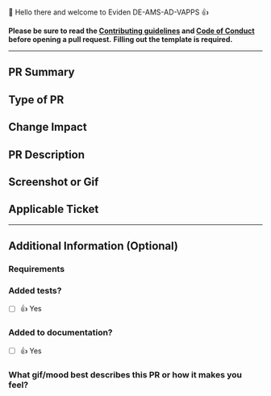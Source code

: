👋 Hello there and welcome to Eviden DE-AMS-AD-VAPPS 👍

**Please be sure to read the [Contributing guidelines](CONTRIBUTING.md) and [Code of Conduct](CODE_OF_CONDUCT.md) before opening a pull request.**
**Filling out the template is required.**

---

## PR Summary

<!-- Briefly describe the purpose of your pull request -->

## Type of PR

<!--
Select the appropriate type from the list below:
- 🍕 Feature
- 🐛 Bug Fix
- 📝 Documentation Update
- 🎨 Style
- 🧑‍💻 Code Refactor
- 🔥 Performance Improvements
- ✅ Test
- 🤖 Build
- 🔁 CI
- 📦 Chore (Release)
- ⏩ Revert
-->

## Change Impact

<!--
Indicate the impact level of your changes:
- ✔️ Low
- ⚠️ Moderate
- 🔥 High
-->

## PR Description

<!--
Provide a detailed description of your changes. Mention the problem you're addressing and the solution you're proposing.
-->

## Screenshot or Gif

<!-- If your changes are visual, add a screenshot or GIF. Delete this section if not applicable. -->

## Applicable Ticket

<!--
Link your Jira Ticket using the "Fixes #JIRA-KEY" or "Closes #JIRA-KEY" syntax and provide a brief description.
Example: Fixes #[JOL-000](https://jiraURL.de/browse/JOL-000): optional description
-->

---

## Additional Information (Optional)

### Requirements

<!--
List any specific requirements related to your changes (e.g., dependencies, versions).
Example:
- "@angular/animations": "^16.0.3"
-->

### Added tests?

- [ ] 👍 Yes

<!--
If no, explain why:
- 🙅 No, they aren't needed
- 🙋 No, I need help
- 💬 To be discussed
-->

### Added to documentation?

- [ ] 👍 Yes

<!--
Specify where the documentation has been updated or if it's not needed:
- 📜 [README.md](README.md)
- 📓 Confluence
- 🙅 No documentation needed
- 💬 To be discussed
- 📕 [Storybook](https://storybook.js.org/)
-->

<!-- ### Post-deployment tasks -->

### What gif/mood best describes this PR or how it makes you feel?

<!--
Choose an appropriate emoji to express your feeling:
- :godmode:
- :suspect:
- :rage1:
- :rage2:
-->

<!-- https://chrome.google.com/webstore/detail/gifs-for-github/dkgjnpbipbdaoaadbdhpiokaemhlphep -->